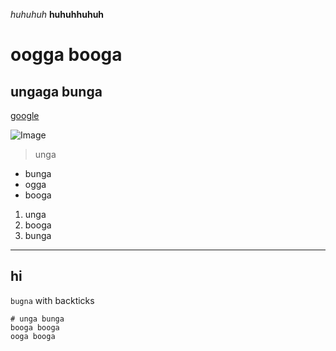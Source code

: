 *huhuhuh*
**huhuhhuhuh**
# oogga booga
## ungaga bunga
[google](https://www.google.com/?client=safari)

![Image](https://upload.wikimedia.org/wikipedia/commons/thumb/7/7a/Huskiesatrest.jpg/196px-Huskiesatrest.jpg)

> unga

* bunga
* ogga
* booga

1. unga
2. booga
3. bunga

---
hi
---
`bugna` with backticks

```
# unga bunga 
booga booga
ooga booga
```

